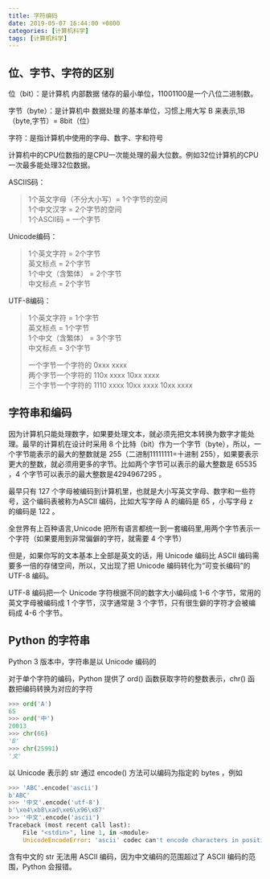 ```yaml
---
title: 字符编码
date: 2019-05-07 16:44:00 +0800
categories: [计算机科学]
tags: [计算机科学]
---
```

## 位、字节、字符的区别

位（bit）：是计算机 内部数据 储存的最小单位，11001100是一个八位二进制数。

字节（byte）：是计算机中 数据处理 的基本单位，习惯上用大写  B  来表示,1B（byte,字节）= 8bit（位）

字符：是指计算机中使用的字母、数字、字和符号

计算机中的CPU位数指的是CPU一次能处理的最大位数。例如32位计算机的CPU一次最多能处理32位数据。

ASCIIS码： 
>1个英文字母（不分大小写）= 1个字节的空间  
>1个中文汉字 = 2个字节的空间  
>1个ASCII码 = 一个字节  

Unicode编码：

> 1个英文字符 = 2个字节  
> 英文标点  = 2个字节  
> 1个中文（含繁体） = 2个字节  
> 中文标点 = 2个字节                     

UTF-8编码：
>1个英文字符 = 1个字节  
>英文标点  = 1个字节  
>1个中文（含繁体） = 3个字节  
>中文标点 = 3个字节  
>
>一个字节一个字符的 0xxx xxxx  
>两个字节一个字符的 110x xxxx 10xx xxxx  
>三个字节一个字符的 1110 xxxx 10xx xxxx 10xx xxxx  

## 字符串和编码

因为计算机只能处理数字，如果要处理文本，就必须先把文本转换为数字才能处理。最早的计算机在设计时采用 8 个比特（bit）作为一个字节（byte），所以，一个字节能表示的最大的整数就是 255（二进制11111111=十进制 255），如果要表示更大的整数，就必须用更多的字节。比如两个字节可以表示的最大整数是 65535 ，4 个字节可以表示的最大整数是4294967295 。

最早只有 127 个字母被编码到计算机里，也就是大小写英文字母、数字和一些符号，这个编码表被称为ASCII 编码，比如大写字母 A 的编码是 65 ，小写字母 z 的编码是 122 。

全世界有上百种语言,Unicode 把所有语言都统一到一套编码里,用两个字节表示一个字符（如果要用到非常偏僻的字符，就需要 4 个字节）

但是，如果你写的文本基本上全部是英文的话，用 Unicode 编码比 ASCII 编码需要多一倍的存储空间，所以，又出现了把 Unicode 编码转化为“可变长编码”的 UTF-8 编码。

UTF-8 编码把一个 Unicode 字符根据不同的数字大小编码成 1-6 个字节，常用的英文字母被编码成 1 个字节，汉字通常是 3 个字节，只有很生僻的字符才会被编码成 4-6 个字节。

## Python  的字符串

Python 3 版本中，字符串是以 Unicode 编码的

对于单个字符的编码，Python 提供了 ord() 函数获取字符的整数表示，chr() 函数把编码转换为对应的字符

```python
>>> ord('A')
65
>>> ord('中')
20013
>>> chr(66)
'B'
>>> chr(25991)
'文'
```

以 Unicode 表示的 str 通过 encode() 方法可以编码为指定的 bytes ，例如

```python
>>> 'ABC'.encode('ascii')
b'ABC'
>>> '中文'.encode('utf-8')
b'\xe4\xb8\xad\xe6\x96\x87'
>>> '中文'.encode('ascii')
Traceback (most recent call last):
    File "<stdin>", line 1, in <module>
    UnicodeEncodeError: 'ascii' codec can't encode characters in position 0-1:ordinal not in range(128)
```

含有中文的 str 无法用 ASCII 编码，因为中文编码的范围超过了 ASCII 编码的范围，Python 会报错。